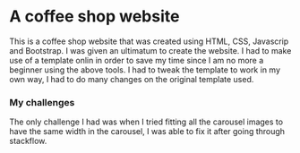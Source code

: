 # A coffee shop website

This is a coffee shop website that was created using HTML, CSS, Javascrip and Bootstrap. I was given an ultimatum to create the website. I had to make use of a template onlin
in order to save my time since I am no more a beginner using the above tools. I had to tweak the template to work in my own way, I had to do many changes on the original template used.

### My challenges
The only challenge I had was when I tried fitting all the carousel images to have the same width in the carousel, I was able to fix it after going through stackflow.




